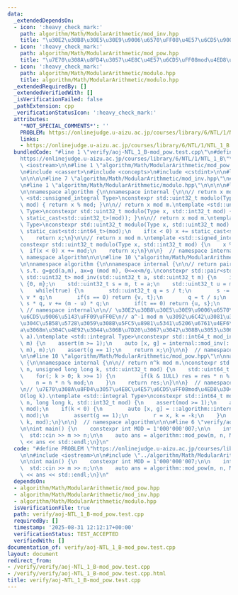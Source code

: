 ```yaml
---
data:
  _extendedDependsOn:
  - icon: ':heavy_check_mark:'
    path: algorithm/Math/ModularArithmetic/mod_inv.hpp
    title: "\u30E2\u30B8\u30E5\u30E9\u9006\u6570\uFF08\u4E57\u6CD5\u9006\u5143\uFF09"
  - icon: ':heavy_check_mark:'
    path: algorithm/Math/ModularArithmetic/mod_pow.hpp
    title: "\u7E70\u308A\u8FD4\u3057\u4E8C\u4E57\u6CD5\uFF08mod\u4ED8\u304D\uFF09"
  - icon: ':heavy_check_mark:'
    path: algorithm/Math/ModularArithmetic/modulo.hpp
    title: algorithm/Math/ModularArithmetic/modulo.hpp
  _extendedRequiredBy: []
  _extendedVerifiedWith: []
  _isVerificationFailed: false
  _pathExtension: cpp
  _verificationStatusIcon: ':heavy_check_mark:'
  attributes:
    '*NOT_SPECIAL_COMMENTS*': ''
    PROBLEM: https://onlinejudge.u-aizu.ac.jp/courses/library/6/NTL/1/NTL_1_B
    links:
    - https://onlinejudge.u-aizu.ac.jp/courses/library/6/NTL/1/NTL_1_B
  bundledCode: "#line 1 \"verify/aoj-NTL_1_B-mod_pow.test.cpp\"\n#define PROBLEM \"\
    https://onlinejudge.u-aizu.ac.jp/courses/library/6/NTL/1/NTL_1_B\"\n\n#include\
    \ <iostream>\n\n#line 1 \"algorithm/Math/ModularArithmetic/mod_pow.hpp\"\n\n\n\
    \n#include <cassert>\n#include <concepts>\n#include <cstdint>\n\n#line 1 \"algorithm/Math/ModularArithmetic/mod_inv.hpp\"\
    \n\n\n\n#line 7 \"algorithm/Math/ModularArithmetic/mod_inv.hpp\"\n#include <utility>\n\
    \n#line 1 \"algorithm/Math/ModularArithmetic/modulo.hpp\"\n\n\n\n#line 6 \"algorithm/Math/ModularArithmetic/modulo.hpp\"\
    \n\nnamespace algorithm {\n\nnamespace internal {\n\n// return x mod m.\ntemplate\
    \ <std::unsigned_integral Type>\nconstexpr std::uint32_t modulo(Type x, std::uint32_t\
    \ mod) { return x % mod; }\n\n// return x mod m.\ntemplate <std::unsigned_integral\
    \ Type>\nconstexpr std::uint32_t modulo(Type x, std::int32_t mod) { return modulo(x,\
    \ static_cast<std::uint32_t>(mod)); }\n\n// return x mod m.\ntemplate <std::signed_integral\
    \ Type>\nconstexpr std::uint32_t modulo(Type x, std::uint32_t mod) {\n    x %=\
    \ static_cast<std::int64_t>(mod);\n    if(x < 0) x += static_cast<std::int64_t>(mod);\n\
    \    return x;\n}\n\n// return x mod m.\ntemplate <std::signed_integral Type>\n\
    constexpr std::uint32_t modulo(Type x, std::int32_t mod) {\n    x %= mod;\n  \
    \  if(x < 0) x += mod;\n    return x;\n}\n\n}  // namespace internal\n\n}  //\
    \ namespace algorithm\n\n\n#line 10 \"algorithm/Math/ModularArithmetic/mod_inv.hpp\"\
    \n\nnamespace algorithm {\n\nnamespace internal {\n\n// return pair of (x, g)\
    \ s.t. g=gcd(a,m), ax=g (mod m), 0<=x<m/g.\nconstexpr std::pair<std::uint32_t,\
    \ std::uint32_t> mod_inv(std::uint32_t a, std::uint32_t m) {\n    if(a == 0) return\
    \ {0, m};\n    std::uint32_t s = m, t = a;\n    std::uint32_t u = m, v = 1;\n\
    \    while(true) {\n        std::uint32_t q = s / t;\n        s -= t * q, u -=\
    \ v * q;\n        if(s == 0) return {v, t};\n        q = t / s;\n        t -=\
    \ s * q, v += (m - u) * q;\n        if(t == 0) return {u, s};\n    }\n}\n\n} \
    \ // namespace internal\n\n// \u30E2\u30B8\u30E5\u30E9\u9006\u6570\uFF08\u4E57\
    \u6CD5\u9006\u5143\uFF09\uFF0E\n// a^-1 mod m \u3092\u6C42\u3081\u308B\uFF0E\u89E3\
    \u304C\u5B58\u5728\u3059\u308B\u5FC5\u8981\u5341\u5206\u6761\u4EF6\u306F\uFF0C\
    a\u3068m\u304C\u4E92\u3044\u306B\u7D20\u3067\u3042\u308B\u3053\u3068\uFF0EO(log\
    \ a).\ntemplate <std::integral Type>\nconstexpr std::int64_t mod_inv(Type a, std::int32_t\
    \ m) {\n    assert(m >= 1);\n    auto [x, g] = internal::mod_inv(::algorithm::internal::modulo(a,\
    \ m), m);\n    assert(g == 1);\n    return x;\n}\n\n}  // namespace algorithm\n\
    \n\n#line 10 \"algorithm/Math/ModularArithmetic/mod_pow.hpp\"\n\nnamespace algorithm\
    \ {\n\nnamespace internal {\n\n// return n^k mod m.\nconstexpr std::uint32_t mod_pow(std::uint64_t\
    \ n, unsigned long long k, std::uint32_t mod) {\n    std::uint64_t res = 1;\n\
    \    for(; k > 0; k >>= 1) {\n        if(k & 1ULL) res = res * n % mod;\n    \
    \    n = n * n % mod;\n    }\n    return res;\n}\n\n}  // namespace internal\n\
    \n// \u7E70\u308A\u8FD4\u3057\u4E8C\u4E57\u6CD5\uFF08mod\u4ED8\u304D\uFF09\uFF0E\
    O(log k).\ntemplate <std::integral Type>\nconstexpr std::int64_t mod_pow(Type\
    \ n, long long k, std::int32_t mod) {\n    assert(mod >= 1);\n    auto r = ::algorithm::internal::modulo(n,\
    \ mod);\n    if(k < 0) {\n        auto [x, g] = ::algorithm::internal::mod_inv(r,\
    \ mod);\n        assert(g == 1);\n        r = x, k = -k;\n    }\n    return internal::mod_pow(r,\
    \ k, mod);\n}\n\n}  // namespace algorithm\n\n\n#line 6 \"verify/aoj-NTL_1_B-mod_pow.test.cpp\"\
    \n\nint main() {\n    constexpr int MOD = 1'000'000'007;\n\n    int m, n;\n  \
    \  std::cin >> m >> n;\n\n    auto ans = algorithm::mod_pow(m, n, MOD);\n    std::cout\
    \ << ans << std::endl;\n}\n"
  code: "#define PROBLEM \"https://onlinejudge.u-aizu.ac.jp/courses/library/6/NTL/1/NTL_1_B\"\
    \n\n#include <iostream>\n\n#include \"../algorithm/Math/ModularArithmetic/mod_pow.hpp\"\
    \n\nint main() {\n    constexpr int MOD = 1'000'000'007;\n\n    int m, n;\n  \
    \  std::cin >> m >> n;\n\n    auto ans = algorithm::mod_pow(m, n, MOD);\n    std::cout\
    \ << ans << std::endl;\n}\n"
  dependsOn:
  - algorithm/Math/ModularArithmetic/mod_pow.hpp
  - algorithm/Math/ModularArithmetic/mod_inv.hpp
  - algorithm/Math/ModularArithmetic/modulo.hpp
  isVerificationFile: true
  path: verify/aoj-NTL_1_B-mod_pow.test.cpp
  requiredBy: []
  timestamp: '2025-08-31 12:12:17+00:00'
  verificationStatus: TEST_ACCEPTED
  verifiedWith: []
documentation_of: verify/aoj-NTL_1_B-mod_pow.test.cpp
layout: document
redirect_from:
- /verify/verify/aoj-NTL_1_B-mod_pow.test.cpp
- /verify/verify/aoj-NTL_1_B-mod_pow.test.cpp.html
title: verify/aoj-NTL_1_B-mod_pow.test.cpp
---
```

